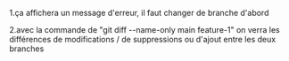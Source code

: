 1.ça affichera un message d'erreur, il faut changer de branche d'abord

2.avec la commande de "git diff --name-only main feature-1" on verra les différences
de modifications / de suppressions ou d'ajout entre les deux branches
